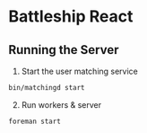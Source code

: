 # Battleship React

## Running the Server

1) Start the user matching service

```bash
bin/matchingd start
```

2) Run workers & server

```bash
foreman start
```
